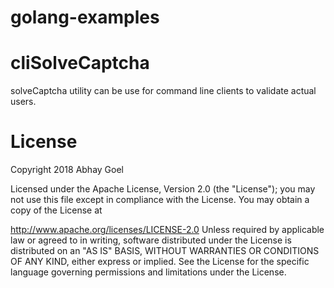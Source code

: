 # golang-examples
# cliSolveCaptcha 
solveCaptcha utility can be use for command line clients to validate actual users.

# License
Copyright 2018 Abhay Goel

Licensed under the Apache License, Version 2.0 (the "License"); you may not use this file except in compliance with the License. You may obtain a copy of the License at

http://www.apache.org/licenses/LICENSE-2.0 Unless required by applicable law or agreed to in writing, software distributed under the License is distributed on an "AS IS" BASIS, WITHOUT WARRANTIES OR CONDITIONS OF ANY KIND, either express or implied. See the License for the specific language governing permissions and limitations under the License.

